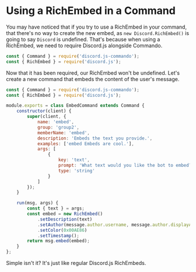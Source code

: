 # Using a RichEmbed in a Command

You may have noticed that if you try to use a RichEmbed in your command, that there's no way to create the new embed, as `new Discord.RichEmbed()` is going to say `Discord` is undefined. That's because when using a RichEmbed, we need to require Discord.js alongside Commando.

```js
const { Command } = require('discord.js-commando');
const { RichEmbed } = require('discord.js');
```

Now that it has been required, our RichEmbed won't be undefined. Let's create a new command that embeds the content of the user's message.

```js
const { Command } = require('discord.js-commando');
const { RichEmbed } = require('discord.js');

module.exports = class EmbedCommand extends Command {
    constructor(client) {
        super(client, {
            name: 'embed',
            group: 'group2',
            memberName: 'embed',
            description: 'Embeds the text you provide.',
            examples: ['embed Embeds are cool.'],
            args: [
                {
                    key: 'text',
                    prompt: 'What text would you like the bot to embed?',
                    type: 'string'
                }
            ]
        });    
    }

    run(msg, args) {
        const { text } = args;
        const embed = new RichEmbed()
            .setDescription(text)
            .setAuthor(message.author.username, message.author.displayAvatarURL)
            .setColor(0x00AE86)
            .setTimestamp();
        return msg.embed(embed);
    }
};
```

Simple isn't it? It's just like regular Discord.js RichEmbeds.

